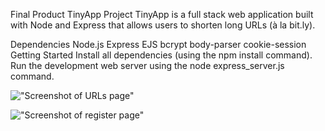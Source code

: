 
Final Product
TinyApp Project
TinyApp is a full stack web application built with Node and Express that allows users to shorten long URLs (à la bit.ly).

Dependencies
Node.js
Express
EJS
bcrypt
body-parser
cookie-session
Getting Started
Install all dependencies (using the npm install command).
Run the development web server using the node express_server.js command.


!["Screenshot of URLs page"](https://github.com/bbadaso/tinyapp/blob/feature/user-registration/docs/Login%20Page%20.png)

!["Screenshot of register page"](https://github.com/bbadaso/tinyapp/blob/feature/user-registration/docs/Urls.png)
